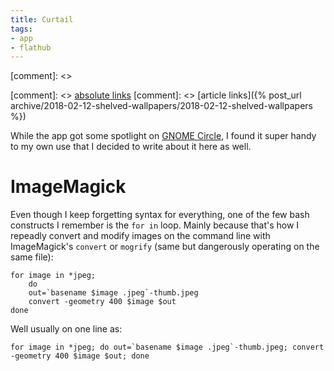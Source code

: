 ```yaml
---
title: Curtail
tags:
- app
- flathub
---
```


[comment]: <> <div class="inlineimgs" markdown="1">
[comment]: <> <a href="{{ site.url }}{{ page.url }}">absolute links</a>
[comment]: <> [article links]({% post_url archive/2018-02-12-shelved-wallpapers/2018-02-12-shelved-wallpapers %})

While the app got some spotlight on [GNOME Circle](https://circle.gnome.org), I found it super handy to my own use that I decided to write about it here as well.

# ImageMagick

Even though I keep forgetting syntax for everything, one of the few bash constructs I remember is the `for in` loop. Mainly because that's how I repeadly convert and modify images on the command line with ImageMagick's `convert` or `mogrify` (same but dangerously operating on the same file):

```
for image in *jpeg; 
	do 
	out=`basename $image .jpeg`-thumb.jpeg
	convert -geometry 400 $image $out
done
```

Well usually on one line as:

```
for image in *jpeg; do out=`basename $image .jpeg`-thumb.jpeg; convert -geometry 400 $image $out; done
```